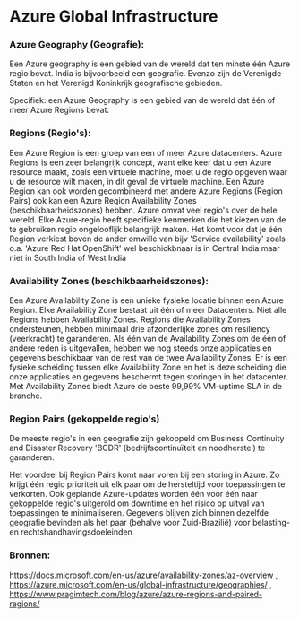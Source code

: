 # Azure Global Infrastructure

### Azure Geography (Geografie):

Een Azure geography is een gebied van de wereld dat ten minste één Azure regio bevat. India is bijvoorbeeld een geografie. 
Evenzo zijn de Verenigde Staten en het Verenigd Koninkrijk geografische gebieden.

Specifiek: een Azure Geography is een gebied van de wereld dat één of meer Azure Regions bevat.

### Regions (Regio's):

Een Azure Region is een groep van een of meer Azure datacenters.
Azure Regions is een zeer belangrijk concept, want elke keer dat u een Azure resource maakt, zoals een virtuele machine, moet u de regio opgeven waar u de resource wilt maken, in dit geval de virtuele machine.
Een Azure Region kan ook worden gecombineerd met andere Azure Regions (Region Pairs) ook kan een Azure Region Availability Zones (beschikbaarheidszones) hebben.
Azure omvat veel regio's over de hele wereld. Elke Azure-regio heeft specifieke kenmerken die het kiezen van de te gebruiken regio ongelooflijk belangrijk maken.
Het komt voor dat je één Region verkiest boven de ander omwille van bijv 'Service availability' zoals o.a. 'Azure Red Hat OpenShift' wel beschickbnaar is in Central India maar niet in South India of West India


### Availability Zones (beschikbaarheidszones):

Een Azure Availability Zone is een unieke fysieke locatie binnen een Azure Region. 
Elke Availability Zone bestaat uit één of meer Datacenters. Niet alle Regions hebben Availability Zones. Regions die Availability Zones ondersteunen, hebben minimaal drie afzonderlijke zones om resiliency (veerkracht) te garanderen.
Als één van de Availability Zones om de één of andere reden is uitgevallen, hebben we nog steeds onze applicaties en gegevens beschikbaar van de rest van de twee Availability Zones. Er is een fysieke scheiding tussen elke Availability Zone en het is deze scheiding die onze applicaties en gegevens beschermt tegen storingen in het datacenter. Met Availability Zones biedt Azure de beste 99,99% VM-uptime SLA in de branche.

### Region Pairs (gekoppelde regio's)

De meeste regio's in een geografie zijn gekoppeld om Business Continuity and Disaster Recovery 'BCDR' (bedrijfscontinuïteit en noodherstel) te garanderen.

Het voordeel bij Region Pairs komt naar voren bij een storing in Azure. Zo krijgt één regio prioriteit uit elk paar om de hersteltijd voor toepassingen te verkorten. Ook geplande Azure-updates worden één voor één naar gekoppelde regio's uitgerold om downtime en het risico op uitval van toepassingen te minimaliseren. Gegevens blijven zich binnen dezelfde geografie bevinden als het paar (behalve voor Zuid-Brazilië) voor belasting- en rechtshandhavingsdoeleinden

### Bronnen:

https://docs.microsoft.com/en-us/azure/availability-zones/az-overview , https://azure.microsoft.com/en-us/global-infrastructure/geographies/ ,
https://www.pragimtech.com/blog/azure/azure-regions-and-paired-regions/




